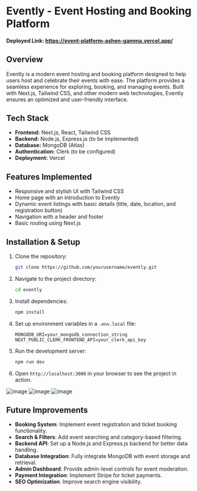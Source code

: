 # Evently - Event Hosting and Booking Platform
#### Deployed Link: https://event-platform-ashen-gamma.vercel.app/

## Overview
Evently is a modern event hosting and booking platform designed to help users host and celebrate their events with ease. The platform provides a seamless experience for exploring, booking, and managing events. Built with Next.js, Tailwind CSS, and other modern web technologies, Evently ensures an optimized and user-friendly interface.

## Tech Stack
- **Frontend:** Next.js, React, Tailwind CSS
- **Backend:** Node.js, Express.js (to be implemented)
- **Database:** MongoDB (Atlas)
- **Authentication:** Clerk (to be configured)
- **Deployment:** Vercel

## Features Implemented
- Responsive and stylish UI with Tailwind CSS
- Home page with an introduction to Evently
- Dynamic event listings with basic details (title, date, location, and registration button)
- Navigation with a header and footer
- Basic routing using Next.js

## Installation & Setup
1. Clone the repository:
   ```sh
   git clone https://github.com/yourusername/evently.git
   ```
2. Navigate to the project directory:
   ```sh
   cd evently
   ```
3. Install dependencies:
   ```sh
   npm install
   ```
4. Set up environment variables in a `.env.local` file:
   ```env
   MONGODB_URI=your_mongodb_connection_string
   NEXT_PUBLIC_CLERK_FRONTEND_API=your_clerk_api_key
   ```
5. Run the development server:
   ```sh
   npm run dev
   ```
6. Open `http://localhost:3000` in your browser to see the project in action.

![image](https://github.com/user-attachments/assets/1bb951c6-a788-4c36-94c1-bf29e5fb64a9)
![image](https://github.com/user-attachments/assets/450b58e3-a186-4d7b-8676-c7003815dc80)
![image](https://github.com/user-attachments/assets/9bafd1cc-67a3-4946-8a77-8790155f97ed)



## Future Improvements
- **Booking System**: Implement event registration and ticket booking functionality.
- **Search & Filters**: Add event searching and category-based filtering.
- **Backend API**: Set up a Node.js and Express.js backend for better data handling.
- **Database Integration**: Fully integrate MongoDB with event storage and retrieval.
- **Admin Dashboard**: Provide admin-level controls for event moderation.
- **Payment Integration**: Implement Stripe for ticket payments.
- **SEO Optimization**: Improve search engine visibility.




